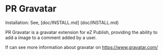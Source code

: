 PR Gravatar
=======

Installation: See, [doc/INSTALL.md] (doc/INSTALL.md)

PR Gravatar is a gravatar extension for eZ Publish, providing the ability to add a image to a comment added by a user.

If can see more information about gravatar on https://www.gravatar.com/
